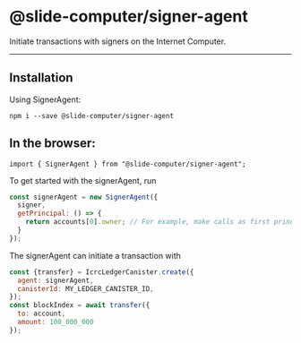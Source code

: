 # @slide-computer/signer-agent

Initiate transactions with signers on the Internet Computer.

---

## Installation

Using SignerAgent:

```
npm i --save @slide-computer/signer-agent
```

## In the browser:

```
import { SignerAgent } from "@slide-computer/signer-agent";
```

To get started with the signerAgent, run

```js
const signerAgent = new SignerAgent({
  signer,
  getPrincipal: () => {
    return accounts[0].owner; // For example, make calls as first principal
  }
});
```

The signerAgent can initiate a transaction with

```js
const {transfer} = IcrcLedgerCanister.create({
  agent: signerAgent,
  canisterId: MY_LEDGER_CANISTER_ID,
});
const blockIndex = await transfer({
  to: account,
  amount: 100_000_000
});
```